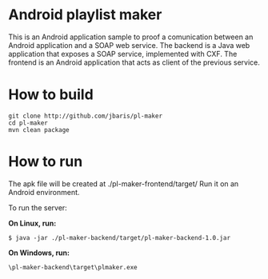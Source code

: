 # Android playlist maker
This is an Android application sample to proof a comunication between an Android application and a SOAP web service.
The backend is a Java web application that exposes a SOAP service, implemented with CXF.
The frontend is an Android application that acts as client of the previous service.

# How to build
    git clone http://github.com/jbaris/pl-maker
    cd pl-maker
    mvn clean package
    
# How to run
The apk file will be created at ./pl-maker-frontend/target/
Run it on an Android environment.

To run the server:

**On Linux, run:** 

    $ java -jar ./pl-maker-backend/target/pl-maker-backend-1.0.jar
    
**On Windows, run:** 

    \pl-maker-backend\target\plmaker.exe

